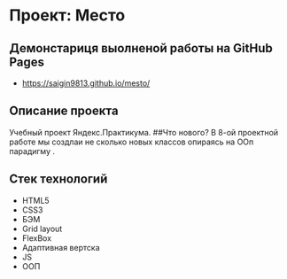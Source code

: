 # Проект: Место

## Демонстариця выолненой работы на GitHub Pages
* https://saigin9813.github.io/mesto/
## Описание проекта
Учебный проект Яндекс.Практикума.
##Что нового?
В 8-ой проектной работе мы создлаи не сколько новых классов опираясь на ООп парадигму .
## Стек технологий
* HTML5
* CSS3
* БЭМ
* Grid layout
* FlexBox
* Адаптивная вертска
* JS
* ООП


